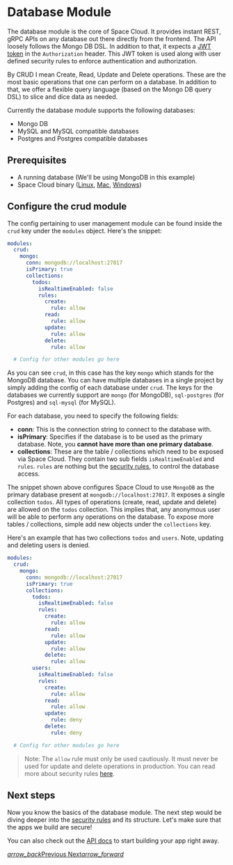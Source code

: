 # Database Module

The database module is the core of Space Cloud. It provides instant REST, gRPC APIs on any database out there directly from the frontend. The API loosely follows the Mongo DB DSL. In addition to that, it expects a [JWT token](https://jwt.io) in the `Authorization` header. This JWT token is used along with user defined security rules to enforce authentication and authorization.

By CRUD I mean Create, Read, Update and Delete operations. These are the most basic operations that one can perform on a database. In addition to that, we offer a flexible query language (based on the Mongo DB query DSL) to slice and dice data as needed.

Currently the database module supports the following databases:
- Mongo DB
- MySQL and MySQL compatible databases
- Postgres and Postgres compatible databases

## Prerequisites
- A running database (We'll be using MongoDB in this example)
- Space Cloud binary ([Linux](https://spaceuptech.com/downloads/linux/space-cloud.zip), [Mac](https://spaceuptech.com/downloads/darwin/space-cloud.zip), [Windows](https://spaceuptech.com/downloads/windows/space-cloud.zip))

## Configure the crud module

The config pertaining to user management module can be found inside the `crud` key under the `modules` object. Here's the snippet:

```yaml
modules:
  crud:
    mongo:
      conn: mongodb://localhost:27017
      isPrimary: true
      collections:
        todos:
          isRealtimeEnabled: false
          rules:
            create:
              rule: allow
            read:
              rule: allow
            update:
              rule: allow
            delete:
              rule: allow

  # Config for other modules go here
```

As you can see `crud`, in this case has the key `mongo` which stands for the MongoDB database. You can have multiple databases in a single project by simply adding the config of each database under `crud`. The keys for the databases we currently support are `mongo` (for MongoDB), `sql-postgres` (for Postgres) and `sql-mysql` (for MySQL).

For each database, you need to specify the following fields:
- **conn**: This is the connection string to connect to the database with.
- **isPrimary**: Specifies if the database is to be used as the primary database. Note, you **cannot have more than one primary database**.
- **collections**: These are the table / collections which need to be exposed via Space Cloud. They contain two sub fields `isRealtimeEnabled` and `rules`. `rules` are nothing but the [security rules](/docs/security), to control the database access.

The snippet shown above configures Space Cloud to use `MongoDB` as the primary database present at `mongodb://localhost:27017`. It exposes a single collection `todos`. All types of operations (create, read, update and delete) are allowed on the `todos` collection. This implies that, any anonymous user will be able to perform any operations on the database. To expose more tables / collections, simple add new objects under the `collections` key.

Here's an example that has two collections `todos` and `users`. Note, updating and deleting users is denied.

```yaml
modules:
  crud:
    mongo:
      conn: mongodb://localhost:27017
      isPrimary: true
      collections:
        todos:
          isRealtimeEnabled: false
          rules:
            create:
              rule: allow
            read:
              rule: allow
            update:
              rule: allow
            delete:
              rule: allow
        users:
          isRealtimeEnabled: false
          rules:
            create:
              rule: allow
            read:
              rule: allow
            update:
              rule: deny
            delete:
              rule: deny

  # Config for other modules go here
```

> Note: The `allow` rule must only be used cautiously. It must never be used for update and delete operations in production. You can read more about security rules [here](/docs/security). 

## Next steps

Now you know the basics of the database module. The next step would be diving deeper into the [security rules](/docs/security) and its structure. Let's make sure that the apps we build are secure!

You can also check out the [API docs](/docs/api) to start building your app right away.

<div class="btns-wrapper">
  <a href="/docs/user-management/overview" class="waves-effect waves-light btn primary-btn-border btn-small">
    <i class="material-icons btn-with-icon">arrow_back</i>Previous
  </a>
  <a href="/docs/realtime" class="waves-effect waves-light btn primary-btn-fill btn-small">
    Next<i class="material-icons btn-with-icon">arrow_forward</i>
  </a>
</div>
